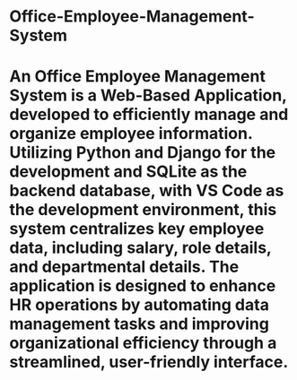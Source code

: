 # Office-Employee-Management-System
# An Office Employee Management System is a Web-Based Application, developed to efficiently manage and organize employee information. Utilizing Python and Django for the development and SQLite as the backend database, with VS Code as the development environment, this system centralizes key employee data, including salary, role details, and departmental details. The application is designed to enhance HR operations by automating data management tasks and improving organizational efficiency through a streamlined, user-friendly interface.
